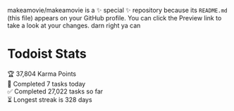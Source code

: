 makeamovie/makeamovie is a ✨ special ✨ repository because its `README.md` (this file) appears on your GitHub profile.
You can click the Preview link to take a look at your changes. darn right ya can

# Todoist Stats

<!-- TODO-IST:START -->
🏆  37,804 Karma Points           
🌸  Completed 7 tasks today           
✅  Completed 27,022 tasks so far           
⏳  Longest streak is 328 days
<!-- TODO-IST:END -->